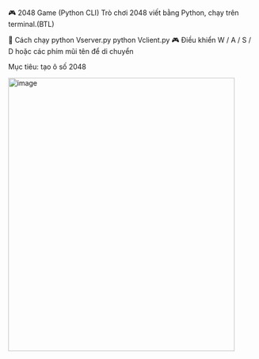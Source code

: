 🎮 2048 Game (Python CLI)
Trò chơi 2048 viết bằng Python, chạy trên terminal.(BTL)

🚀 Cách chạy
python Vserver.py
python Vclient.py
🎮 Điều khiển
W / A / S / D hoặc các phím mũi tên để di chuyển

Mục tiêu: tạo ô số 2048




<img width="457" height="552" alt="image" src="https://github.com/user-attachments/assets/bac6163c-e7fb-417a-bb5e-babe6b5099fe" />
